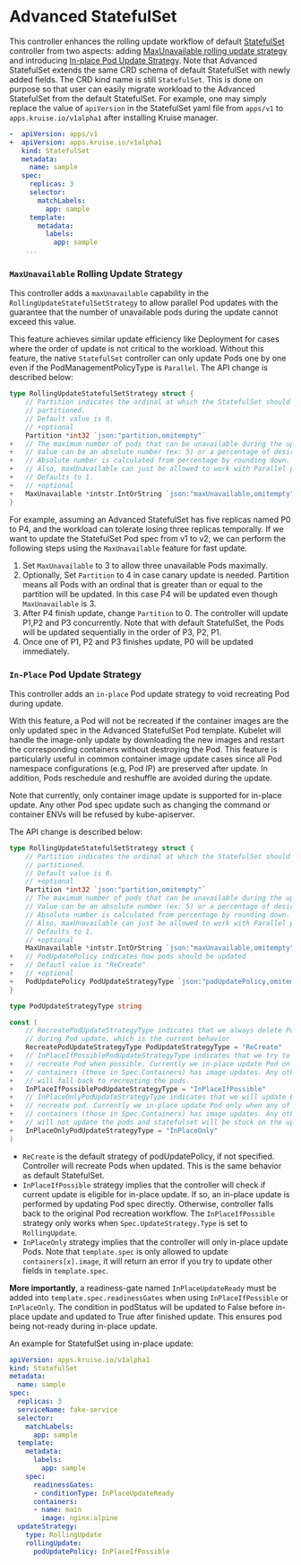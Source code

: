 # Advanced StatefulSet

  This controller enhances the rolling update workflow of default [StatefulSet](https://kubernetes.io/docs/concepts/workloads/controllers/statefulset/)
  controller from two aspects: adding [MaxUnavailable rolling update strategy](#maxunavailable-rolling-update-strategy) 
  and introducing [In-place Pod Update Strategy](#in-place-pod-update-strategy).
  Note that Advanced StatefulSet extends the same CRD schema of default StatefulSet with newly added fields.
  The CRD kind name is still `StatefulSet`.
  This is done on purpose so that user can easily migrate workload to the Advanced StatefulSet from the 
  default StatefulSet. For example, one may simply replace the value of `apiVersion` in the StatefulSet yaml
  file from `apps/v1` to `apps.kruise.io/v1alpha1` after installing Kruise manager.
```yaml
-  apiVersion: apps/v1
+  apiVersion: apps.kruise.io/v1alpha1
   kind: StatefulSet
   metadata:
     name: sample
   spec:
     replicas: 3
     selector:
       matchLabels:
         app: sample
     template:
       metadata:
         labels:
           app: sample
    ... 
```

### `MaxUnavailable` Rolling Update Strategy
  This controller adds a `maxUnavailable` capability in the `RollingUpdateStatefulSetStrategy` to allow parallel Pod
  updates with the guarantee that the number of unavailable pods during the update cannot exceed this value.
  
  This feature achieves similar update efficiency like Deployment for cases where the order of 
  update is not critical to the workload.  Without this feature, the native `StatefulSet` controller can only 
  update Pods one by one even if the PodManagementPolicyType is `Parallel`. The API change is described below:

```go
type RollingUpdateStatefulSetStrategy struct {
	// Partition indicates the ordinal at which the StatefulSet should be
	// partitioned.
	// Default value is 0.
	// +optional
	Partition *int32 `json:"partition,omitempty"`
+	// The maximum number of pods that can be unavailable during the update.
+	// Value can be an absolute number (ex: 5) or a percentage of desired pods (ex: 10%).
+	// Absolute number is calculated from percentage by rounding down.
+	// Also, maxUnavailable can just be allowed to work with Parallel podManagementPolicy.
+	// Defaults to 1.
+	// +optional
+	MaxUnavailable *intstr.IntOrString `json:"maxUnavailable,omitempty"`
}
```
For example, assuming an Advanced StatefulSet has five replicas named P0 to P4, and the workload can
tolerate losing three replicas temporally. If we want to update the StatefulSet Pod spec from v1 to
v2, we can perform the following steps using the `MaxUnavailable` feature for fast update.

1. Set `MaxUnavailable` to 3 to allow three unavailable Pods maximally.
2. Optionally, Set `Partition` to 4 in case canary update is needed. Partition means all Pods with an ordinal that is
   greater than or equal to the partition will be updated. In this case P4 will be updated even though `MaxUnavailable`
   is 3.
3. After P4 finish update, change `Partition` to 0. The controller will update P1,P2 and P3 concurrently.
   Note that with default StatefulSet, the Pods will be updated sequentially in the order of P3, P2, P1.
4. Once one of P1, P2 and P3 finishes update, P0 will be updated immediately.



### `In-Place` Pod Update Strategy 
  This controller adds an `in-place` Pod update strategy to void recreating Pod during update.
   
  With this feature, a Pod will not be recreated if the container images are the only updated spec in
  the Advanced StatefulSet Pod template.
  Kubelet will handle the image-only update by downloading the new images and restart
  the corresponding containers without destroying the Pod. This feature is particularly useful
  in common container image update cases since all Pod namespace configurations
  (e.g, Pod IP) are preserved after update. In addition, Pods reschedule and reshuffle are avoided
  during the update.
  
  Note that currently, only container image update is supported for in-place update. Any other Pod 
  spec update such as changing the command or container ENVs will be refused by kube-apiserver.
   
  The API change is described below:
  
```go
type RollingUpdateStatefulSetStrategy struct {
	// Partition indicates the ordinal at which the StatefulSet should be
	// partitioned.
	// Default value is 0.
	// +optional
	Partition *int32 `json:"partition,omitempty"`
	// The maximum number of pods that can be unavailable during the update.
	// Value can be an absolute number (ex: 5) or a percentage of desired pods (ex: 10%).
	// Absolute number is calculated from percentage by rounding down.
	// Also, maxUnavailable can just be allowed to work with Parallel podManagementPolicy.
	// Defaults to 1.
	// +optional
	MaxUnavailable *intstr.IntOrString `json:"maxUnavailable,omitempty"`
+	// PodUpdatePolicy indicates how pods should be updated
+	// Defautl value is "ReCreate"
+	// +optional
+	PodUpdatePolicy PodUpdateStrategyType `json:"podUpdatePolicy,omitempty"`
}
``` 

```go
type PodUpdateStrategyType string

const (
	// RecreatePodUpdateStrategyType indicates that we always delete Pod and create new Pod
	// during Pod update, which is the current behavior
	RecreatePodUpdateStrategyType PodUpdateStrategyType = "ReCreate"
+	// InPlaceIfPossiblePodUpdateStrategyType indicates that we try to update Pod in-place instead of
+	// recreate Pod when possible. Currently we in-place update Pod only when any of the
+	// containers (those in Spec.Containers) has image updates. Any other changes to the containers
+   // will fall back to recreating the pods.
+	InPlaceIfPossiblePodUpdateStrategyType = "InPlaceIfPossible"
+	// InPlaceOnlyPodUpdateStrategyType indicates that we will update Pod in-place instead of
+	// recreate pod. Currently we in-place update Pod only when any of the
+	// containers (those in Spec.Containers) has image updates. Any other changes to the containers
+   // will not update the pods and statefulset will be stuck on the update procedure.
+	InPlaceOnlyPodUpdateStrategyType = "InPlaceOnly"
)
```

- `ReCreate` is the default strategy of podUpdatePolicy, if not specified. Controller will recreate Pods when updated.
   This is the same behavior as default StatefulSet.
- `InPlaceIfPossible` strategy implies that the controller will check if current update is eligible
 for in-place update. If so, an in-place update is performed by updating Pod spec directly. Otherwise,
 controller falls back to the original Pod recreation workflow. The `InPlaceIfPossible` strategy only 
 works when `Spec.UpdateStrategy.Type` is set to `RollingUpdate`.
- `InPlaceOnly` strategy implies that the controller will only in-place update Pods. Note that `template.spec`
 is only allowed to update `containers[x].image`, it will return an error if you try to update other fields in 
  `template.spec`.

**More importantly**, a readiness-gate named `InPlaceUpdateReady` must be added into `template.spec.readinessGates` 
when using `InPlaceIfPossible` or `InPlaceOnly`. The condition in podStatus will be updated to False before in-place
update and updated to True after finished update. This ensures pod being not-ready during in-place update.

An example for StatefulSet using in-place update:

```yaml
apiVersion: apps.kruise.io/v1alpha1
kind: StatefulSet
metadata:
  name: sample
spec:
  replicas: 3
  serviceName: fake-service
  selector:
    matchLabels:
      app: sample
  template:
    metadata:
      labels:
        app: sample
    spec:
      readinessGates:
      - conditionType: InPlaceUpdateReady
      containers:
      - name: main
        image: nginx:alpine
  updateStrategy:
    type: RollingUpdate
    rollingUpdate:
      podUpdatePolicy: InPlaceIfPossible
```
